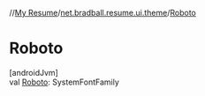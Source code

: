 //[My Resume](../../index.md)/[net.bradball.resume.ui.theme](index.md)/[Roboto](-roboto.md)

# Roboto

[androidJvm]\
val [Roboto](-roboto.md): SystemFontFamily
